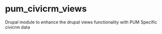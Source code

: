 pum_civicrm_views
=================

Drupal module to enhance the drupal views functionality with PUM Specific civicrm data
